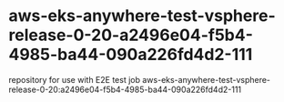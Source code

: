 # aws-eks-anywhere-test-vsphere-release-0-20-a2496e04-f5b4-4985-ba44-090a226fd4d2-111
repository for use with E2E test job aws-eks-anywhere-test-vsphere-release-0-20:a2496e04-f5b4-4985-ba44-090a226fd4d2-111

